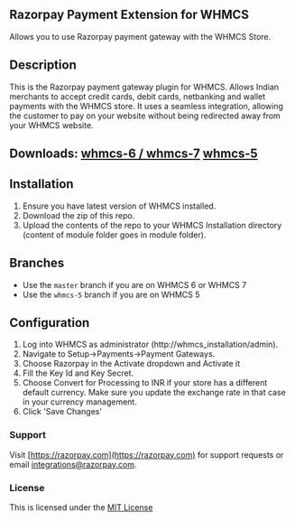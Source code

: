 ## Razorpay Payment Extension for WHMCS

Allows you to use Razorpay payment gateway with the WHMCS Store.

## Description

​This is the Razorpay payment gateway plugin for WHMCS. Allows Indian merchants to accept credit cards, debit cards, netbanking and wallet payments with the WHMCS store. It uses a seamless integration, allowing the customer to pay on your website without being redirected away from your WHMCS website.

## Downloads: [whmcs-6 / whmcs-7][6] [whmcs-5][5]

## Installation

1. Ensure you have latest version of WHMCS installed.
2. Download the zip of this repo.
3. Upload the contents of the repo to your WHMCS Installation directory (content of module folder goes in module folder).

## Branches

 - Use the `master` branch if you are on WHMCS 6 or WHMCS 7
 - Use the `whmcs-5` branch if you are on WHMCS 5

## Configuration

1. Log into WHMCS as administrator (http://whmcs_installation/admin).
2. Navigate to Setup->Payments->Payment Gateways.
3. Choose Razorpay in the Activate dropdown and Activate it
4. Fill the Key Id and Key Secret.
5. Choose Convert for Processing to INR if your store has a different default currency. Make sure you update the exchange rate in that case in your currency management.
6. Click 'Save Changes'

### Support

Visit [https://razorpay.com](https://razorpay.com) for support requests or email <integrations@razorpay.com>.

### License

This is licensed under the [MIT License][mit]

[mit]: https://opensource.org/licenses/MIT
[6]: https://github.com/razorpay/razorpay-whmcs/releases/tag/1.1.0
[5]: https://github.com/razorpay/razorpay-whmcs/releases/tag/v1.0.3
